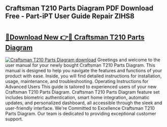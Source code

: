 ## Craftsman T210 Parts Diagram PDF Download Free - Part-iPT User Guide Repair ZlHS8

# <h2><a href="http://dfsvrp8.blite.top/?on=Craftsman+T210+Parts+Diagram">🔗Download New 👉🔴 Craftsman T210 Parts Diagram</a></h2>

[![Craftsman T210 Parts Diagram download](https://i.imgur.com/lujVjoI.png)](http://dfsvrp8.blite.top/?on=Craftsman+T210+Parts+Diagram)
Greetings and welcome to the user manual for your newly bought Craftsman T210 Parts Diagram. This manual is designed to help you navigate the features and functions of your product with ease. Inside, you will find detailed instructions for installation, usage, maintenance, and troubleshooting. Operating Instructions for Advanced Users This guide is tailored to experienced users of your new Craftsman T210 Parts Diagram. Craftsman T210 Parts Diagram feature set includes biometric authentication, smart home integration, automatic updates, and personalized dashboard, all accessible through the sleek and user-friendly interface. We're Committed to Excellence Craftsman T210 Parts Diagram. Our team is dedicated to providing exceptional customer support.
